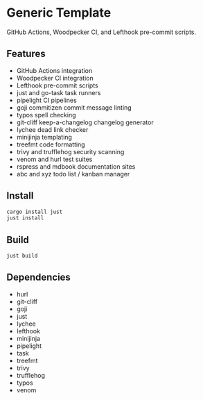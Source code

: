 # Generic Template

GitHub Actions, Woodpecker CI, and Lefthook pre-commit scripts.

## Features
  - GitHub Actions integration
  - Woodpecker CI integration
  - Lefthook pre-commit scripts
  - just and go-task task runners
  - pipelight CI pipelines
  - goji commitizen commit message linting
  - typos spell checking
  - git-cliff keep-a-changelog changelog generator
  - lychee dead link checker
  - minijinja templating
  - treefmt code formatting
  - trivy and trufflehog security scanning 
  - venom and hurl test suites
  - rspress and mdbook documentation sites
  - abc and xyz todo list / kanban manager

## Install

```sh
cargo install just
just install
```

## Build

```sh
just build
```

## Dependencies
  - hurl
  - git-cliff
  - goji
  - just
  - lychee
  - lefthook
  - minijinja
  - pipelight
  - task
  - treefmt
  - trivy
  - trufflehog
  - typos
  - venom
